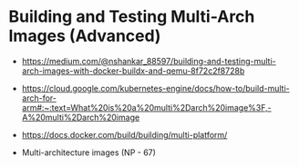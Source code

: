 # Building and Testing Multi-Arch Images (Advanced)

- https://medium.com/@nshankar_88597/building-and-testing-multi-arch-images-with-docker-buildx-and-qemu-8f72c2f8728b
- https://cloud.google.com/kubernetes-engine/docs/how-to/build-multi-arch-for-arm#:~:text=What%20is%20a%20multi%2Darch%20image%3F,-A%20multi%2Darch%20image
- https://docs.docker.com/build/building/multi-platform/

- Multi-architecture images (NP - 67)